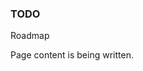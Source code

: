 ﻿<!-- M2-TODO -->
<properties
	pageTitle="Roadmap"
    pageName="roadmap"
    parentPageId="spmeta2/basics"
/>

<h3>TODO</h3>
Roadmap

<p>Page content is being written.</p>